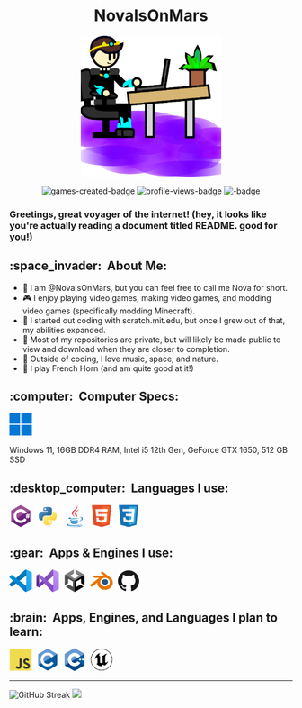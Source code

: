 <h1 align="center">NovaIsOnMars</h1>
<p align="center">
<img src="desk.gif" alt="gif-of-nova-typing" width="250"/>
</p>
<div align="center">
  <img src="https://img.shields.io/badge/Games_Created-1-6c0bba?style=flat-square" alt="games-created-badge"/>
  <img src="https://komarev.com/ghpvc/?username=novaisonmars&abbreviated=true&style=flat-square&color=380d70" alt="profile-views-badge"/>
  <img src="https://img.shields.io/badge/Privated_Repos-5-631c9c?style=flat-square" alt="-badge"/>
</div>
<h3>Greetings, great voyager of the internet! (hey, it looks like you're actually reading a document titled README. good for you!)</h3>
<h2>:space_invader:&nbsp; About Me:</h2>

- :wave: I am @NovaIsOnMars, but you can feel free to call me Nova for short.
- :video_game: I enjoy playing video games, making video games, and modding video games (specifically modding Minecraft).
- :seedling: I started out coding with scratch.mit.edu, but once I grew out of that, my abilities expanded.
- :deciduous_tree: Most of my repositories are private, but will likely be made public to view and download when they are closer to completion.
- :milky_way: Outside of coding, I love music, space, and nature.
- :postal_horn: I play French Horn (and am quite good at it!)

<h2>:computer:&nbsp; Computer Specs:</h2>
<div>
  <img src="https://github.com/devicons/devicon/blob/master/icons/windows11/windows11-original.svg" title="Windows11" alt="Windows11" width="40" height="40"/>&nbsp;
  <p>Windows 11, 16GB DDR4 RAM, Intel i5 12th Gen, GeForce GTX 1650, 512 GB SSD</p>
</div>
<h2>:desktop_computer:&nbsp; Languages I use:</h2>
<div>
  <img src="https://github.com/devicons/devicon/blob/master/icons/csharp/csharp-original.svg" title="C#" alt="C#" width="40" height="40"/>&nbsp;
  <img src="https://github.com/devicons/devicon/blob/master/icons/python/python-original.svg" title="Python" alt="Python" width="40" height="40"/>&nbsp;
  <img src="https://github.com/devicons/devicon/blob/master/icons/java/java-original.svg" title="Java" alt="Java" width="40" height="40"/>&nbsp;
  <img src="https://github.com/devicons/devicon/blob/master/icons/html5/html5-original.svg" title="HTML" alt="HTML" width="40" height="40"/>&nbsp;
  <img src="https://github.com/devicons/devicon/blob/master/icons/css3/css3-original.svg" title="CSS" alt="CSS" width="40" height="40"/>&nbsp;
</div>
<h2>:gear:&nbsp; Apps & Engines I use:</h2>
<div>
    <img src="https://github.com/devicons/devicon/blob/master/icons/vscode/vscode-original.svg" title="VSCode" alt="VScode" width="40" height="40"/>&nbsp;
  <img src="https://github.com/devicons/devicon/blob/master/icons/visualstudio/visualstudio-original.svg" title="VisualStudio" alt="VisualStudio" width="40" height="40"/>&nbsp;
  <img src="https://github.com/devicons/devicon/blob/master/icons/unity/unity-original.svg" title="Unity" alt="Unity" width="40" height="40"/>&nbsp;
  <img src="https://github.com/devicons/devicon/blob/master/icons/blender/blender-original.svg" title="Blender" alt="Blender" width="40" height="40"/>&nbsp;
  <img src="https://github.com/devicons/devicon/blob/master/icons/github/github-original.svg" title="Blender" alt="Blender" width="40" height="40"/>&nbsp;
</div>
<h2>:brain:&nbsp; Apps, Engines, and Languages I plan to learn:</h2>
<div>
  <img src="https://github.com/devicons/devicon/blob/master/icons/javascript/javascript-original.svg" title="JavaScript" alt="JavaScript" width="40" height="40"/>&nbsp;
  <img src="https://github.com/devicons/devicon/blob/master/icons/c/c-original.svg" title="C" alt="C" width="40" height="40"/>&nbsp;
  <img src="https://github.com/devicons/devicon/blob/master/icons/cplusplus/cplusplus-original.svg" title="C++" alt="C++" width="40" height="40"/>&nbsp;
  <img src="https://github.com/devicons/devicon/blob/master/icons/unrealengine/unrealengine-original.svg" title="UnrealEngine" alt="UnrealEngine" width="40" height="40"/>&nbsp;
</div>
<hr></hr>
<div>
  <img height=200 src="https://streak-stats.demolab.com?user=NovaIsOnMars&theme=shadow-purple&border_radius=10&card_width=450" alt="GitHub Streak" />
  <img height=200 src="https://github-readme-stats.vercel.app/api/top-langs?username=novaisonmars&layout=compact&langs_count=8&card_width=324&border_radius=10&border_color=531778&bg_color=00000000&title_color=720fab&text_color=b688d1"/>&nbsp;
</div>
